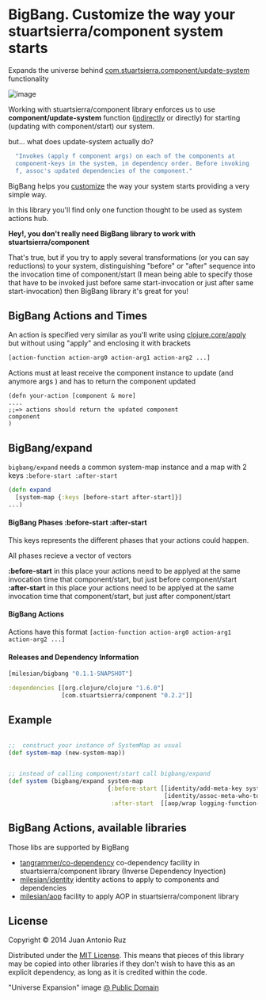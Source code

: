 # BigBang. Customize the way your stuartsierra/component system starts

Expands the universe behind  [com.stuartsierra.component/update-system](https://github.com/stuartsierra/component/blob/master/src/com/stuartsierra/component.clj#L117) functionality 
 
![image](https://dl.dropboxusercontent.com/u/8688858/bigbang.png)

Working with stuartsierra/component library enforces us to use **component/update-system** function ([indirectly](https://github.com/stuartsierra/component/blob/master/src/com/stuartsierra/component.clj#L143-L151) or directly) for starting (updating with component/start) our system.    

but... what does update-system actually do?
```clojure 
  "Invokes (apply f component args) on each of the components at
  component-keys in the system, in dependency order. Before invoking
  f, assoc's updated dependencies of the component."
```

BigBang helps you [customize](https://github.com/stuartsierra/component#customization) the way your system starts providing a very simple way. 

In this library you'll find only one function thought to be used as system actions hub.


**Hey!, you don't really need BigBang library to work with stuartsierra/component**

That's true, but if you try to apply several transformations (or you can say reductions) to your system, distinguishing "before" or "after" sequence into the invocation time of component/start (I mean being able to specify those that have to be invoked  just before same start-invocation or just after same start-invocation)  then BigBang library it's great for you! 

##  BigBang Actions and Times
An action is specified very similar as you'll write using [clojure.core/apply](http://clojuredocs.org/clojure.core/apply) but without using "apply" and enclosing it with brackets 
```clojure
[action-function action-arg0 action-arg1 action-arg2 ...]
```
Actions must at least receive the component instance to update (and anymore args ) and has to return the component updated
```
(defn your-action [component & more]
....
;;=> actions should return the updated component
component
)
```
##  BigBang/expand

```bigbang/expand``` needs a common system-map instance and a map with 2 keys ```:before-start :after-start``` 

```clojure 
(defn expand
  [system-map {:keys [before-start after-start]}]
...)

```

#### BigBang Phases  :before-start :after-start

This keys represents the different phases that your actions could happen.  

All phases recieve a vector of vectors

**:before-start** in this place your actions need to be applyed at the same invocation time that component/start, but just before component/start  
**:after-start** in this place your actions need to be applyed at the same invocation time that component/start, but just after component/start 


#### BigBang Actions

Actions have this format ```[action-function action-arg0 action-arg1 action-arg2 ...]```

#### Releases and Dependency Information

```clojure
[milesian/bigbang "0.1.1-SNAPSHOT"]
```

```clojure
:dependencies [[org.clojure/clojure "1.6.0"]
               [com.stuartsierra/component "0.2.2"]]
```


## Example

```clojure

;;  construct your instance of SystemMap as usual
(def system-map (new-system-map))


;; instead of calling component/start call bigbang/expand 
(def system (bigbang/expand system-map
                            {:before-start [[identity/add-meta-key system-map]
                                            [identity/assoc-meta-who-to-deps]]
                             :after-start  [[aop/wrap logging-function-invocation]]}))
```


## BigBang Actions, available libraries 

Those libs are supported by BigBang

* [tangrammer/co-dependency](https://github.com/tangrammer/co-dependency) co-dependency facility in stuartsierra/component library (Inverse Dependency Inyection)
* [milesian/identity](https://github.com/milesian/identity) identity actions to apply to components and dependencies 
* [milesian/aop](https://github.com/milesian/aop) facility to apply AOP in stuartsierra/component library



## License

Copyright © 2014 Juan Antonio Ruz 

Distributed under the [MIT License](http://opensource.org/licenses/MIT). This means that pieces of this library may be copied into other libraries if they don't wish to have this as an explicit dependency, as long as it is credited within the code.

"Universe Expansion" image [@ Public Domain](http://commons.wikimedia.org/wiki/File:Universe_expansion2.png)
